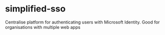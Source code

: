 # simplified-sso
Centralise platform for authenticating users with Microsoft Identity. Good for organisations with multiple web apps
